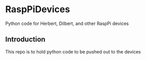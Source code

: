 # RaspPiDevices


Python code for Herbert, Dilbert, and other RaspPi devices

## Introduction

This repo is to hold python code to be pushed out to the devices

